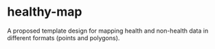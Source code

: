 # healthy-map
A proposed template design for mapping health and non-health data in different formats (points and polygons).
